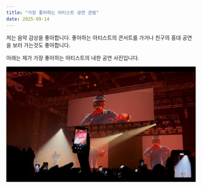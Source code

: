 ```yaml
---
title: "가장 좋아하는 아티스트 공연 관람"
date: 2025-09-14
---
```


저는 음악 감상을 좋아합니다. 좋아하는 아티스트의 콘서트를 가거나 친구의 홍대 공연을 보러 가는것도 좋아합니다.

아래는 제가 가장 좋아하는 아티스트의 내한 공연 사진입니다.

![타일러 내한](/images/tyler.png)
